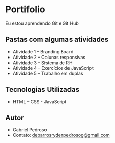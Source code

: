 # Portifolio
 Eu estou aprendendo Git e Git Hub

 ## Pastas com algumas atividades 
 - Atividade 1 – Branding Board
- Atividade 2 – Colunas responsivas
- Atividade 3 – Sistema de RH
- Atividade 4 – Exercícios de JavaScript
- Atividade 5 – Trabalho em duplas
## Tecnologias Utilizadas
- HTML – CSS - JavaScript
## Autor
- Gabriel Pedroso
- Contato: debarrosrydenpedrosog@gmail.com

